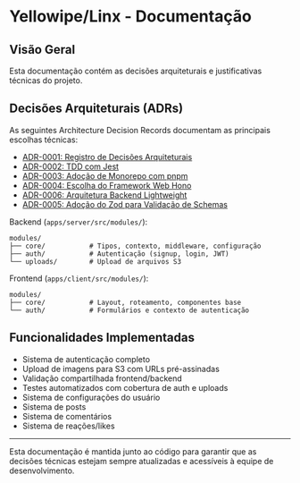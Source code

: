 # Yellowipe/Linx - Documentação

## Visão Geral

Esta documentação contém as decisões arquiteturais e justificativas técnicas do projeto.

## Decisões Arquiteturais (ADRs)

As seguintes Architecture Decision Records documentam as principais escolhas técnicas:

- [ADR-0001: Registro de Decisões Arquiteturais](architecture/decisions/0001-record-architecture-decisions.md)
- [ADR-0002: TDD com Jest](architecture/decisions/0002-tdd-with-jest.md)
- [ADR-0003: Adoção de Monorepo com pnpm](architecture/decisions/0003-monorepo-with-pnpm.md)
- [ADR-0004: Escolha do Framework Web Hono](architecture/decisions/0004-hono-web-framework.md)
- [ADR-0006: Arquitetura Backend Lightweight](architecture/decisions/0006-lightweight-backend-architecture.md)
- [ADR-0005: Adoção do Zod para Validação de Schemas](architecture/decisions/0005-zod-validation-schema.md)

Backend (`apps/server/src/modules/`):

```
modules/
├── core/           # Tipos, contexto, middleware, configuração
├── auth/           # Autenticação (signup, login, JWT)
└── uploads/        # Upload de arquivos S3
```

Frontend (`apps/client/src/modules/`):

```
modules/
├── core/           # Layout, roteamento, componentes base
└── auth/           # Formulários e contexto de autenticação
```

## Funcionalidades Implementadas

- Sistema de autenticação completo
- Upload de imagens para S3 com URLs pré-assinadas
- Validação compartilhada frontend/backend
- Testes automatizados com cobertura de auth e uploads
- Sistema de configurações do usuário
- Sistema de posts
- Sistema de comentários
- Sistema de reações/likes

---

Esta documentação é mantida junto ao código para garantir que as decisões técnicas estejam sempre atualizadas e acessíveis à equipe de desenvolvimento.
